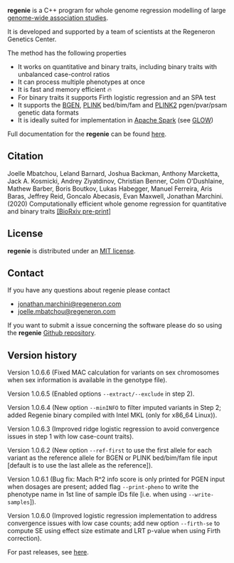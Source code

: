 **regenie** is a C++ program for whole genome regression modelling of large [genome-wide association studies](https://en.wikipedia.org/wiki/Genome-wide_association_study).

It is developed and supported by a team of scientists at the Regeneron Genetics Center.

The method has the following properties

- It works on quantitative and binary traits, including binary traits with unbalanced case-control ratios
- It can process multiple phenotypes at once
- It is fast and memory efficient 🔥
- For binary traits it supports Firth logistic regression and an SPA test
- It supports the [BGEN](https://www.well.ox.ac.uk/~gav/bgen_format/), [PLINK](https://www.cog-genomics.org/plink/1.9/formats#bed) bed/bim/fam and [PLINK2](https://www.cog-genomics.org/plink/2.0/formats#pgen) pgen/pvar/psam genetic data formats
- It is ideally suited for implementation in [Apache Spark](https://spark.apache.org/) (see [GLOW](https://projectglow.io/))

Full documentation for the **regenie** can be found [here](https://rgcgithub.github.io/regenie/).

## Citation 
Joelle Mbatchou, Leland Barnard, Joshua Backman, Anthony Marcketta, Jack A. Kosmicki, Andrey Ziyatdinov, Christian Benner, Colm O'Dushlaine, Mathew Barber, Boris Boutkov, Lukas Habegger, Manuel Ferreira, Aris Baras, Jeffrey Reid, Goncalo Abecasis, Evan Maxwell, Jonathan Marchini. (2020) Computationally efficient whole genome regression for quantitative and binary traits [[BioRxiv pre-print]](https://www.biorxiv.org/content/10.1101/2020.06.19.162354v1)

## License

**regenie** is distributed under an [MIT license](https://github.com/rgcgithub/regenie/blob/master/LICENSE).

## Contact
If you have any questions about regenie please contact

- <jonathan.marchini@regeneron.com>
- <joelle.mbatchou@regeneron.com>

If you want to submit a issue concerning the software please do so
using the **regenie** [Github repository](https://github.com/rgcgithub/regenie/issues).


## Version history
Version 1.0.6.6 (Fixed MAC calculation for variants on sex chromosomes when sex information is available in the genotype file).

Version 1.0.6.5 (Enabled options `--extract/--exclude` in step 2).

Version 1.0.6.4 (New option `--minINFO` to filter imputed variants in Step 2; added Regenie binary compiled with Intel MKL (only for x86_64 Linux)).

Version 1.0.6.3 (Improved ridge logistic regression to avoid convergence issues in step 1 with low case-count traits).

Version 1.0.6.2 (New option `--ref-first` to use the first allele for each variant as the reference allele for BGEN or PLINK bed/bim/fam file input [default is to use the last allele as the reference]).

Version 1.0.6.1 (Bug fix: Mach R^2 info score is only printed for PGEN input when dosages are present; added flag `--print-pheno` to write the phenotype name in 1st line of sample IDs file [i.e. when using `--write-samples`]).

Version 1.0.6.0 (Improved logistic regression implementation to address convergence issues with low case counts; add new option `--firth-se` to compute SE using effect size estimate and LRT p-value when using Firth correction).

For past releases, see [here](RELEASE_LOG.md).

